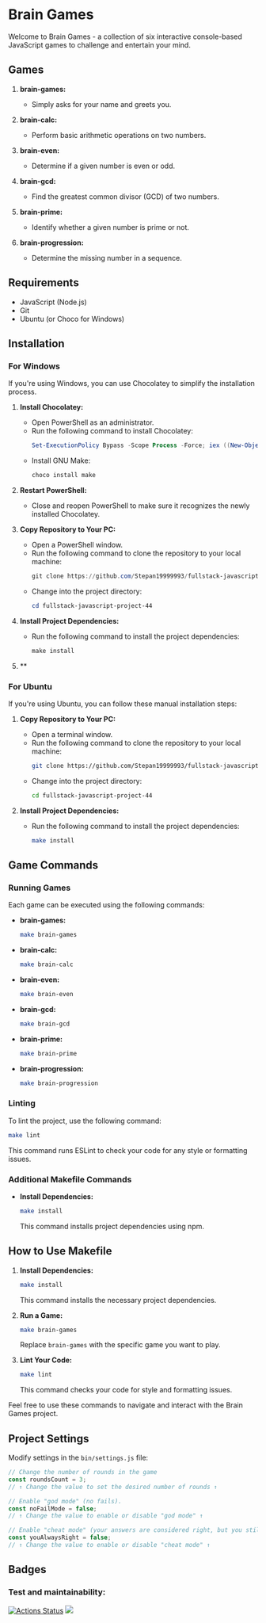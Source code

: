 # Brain Games

Welcome to Brain Games - a collection of six interactive console-based JavaScript games to challenge and entertain your mind.

## Games

1. **brain-games:**
   - Simply asks for your name and greets you.

2. **brain-calc:**
   - Perform basic arithmetic operations on two numbers.

3. **brain-even:**
   - Determine if a given number is even or odd.

4. **brain-gcd:**
   - Find the greatest common divisor (GCD) of two numbers.

5. **brain-prime:**
   - Identify whether a given number is prime or not.

6. **brain-progression:**
   - Determine the missing number in a sequence.

## Requirements

- JavaScript (Node.js)
- Git
- Ubuntu (or Choco for Windows)

## Installation

### For Windows

If you're using Windows, you can use Chocolatey to simplify the installation process.

1. **Install Chocolatey:**
   - Open PowerShell as an administrator.
   - Run the following command to install Chocolatey:
     ```powershell
     Set-ExecutionPolicy Bypass -Scope Process -Force; iex ((New-Object System.Net.WebClient).DownloadString('https://chocolatey.org/install.ps1'))
     ```
   - Install GNU Make:
     ```powershell
     choco install make
     ```

2. **Restart PowerShell:**
   - Close and reopen PowerShell to make sure it recognizes the newly installed Chocolatey.

3. **Copy Repository to Your PC:**
   - Open a PowerShell window.
   - Run the following command to clone the repository to your local machine:
     ```PowerShell
     git clone https://github.com/Stepan19999993/fullstack-javascript-project-44
     ```
   - Change into the project directory:
     ```PowerShell
     cd fullstack-javascript-project-44
     ```

4. **Install Project Dependencies:**
   - Run the following command to install the project dependencies:
     ```powershell
     make install
     ```

5. ** 

### For Ubuntu

If you're using Ubuntu, you can follow these manual installation steps:

1. **Copy Repository to Your PC:**
   - Open a terminal window.
   - Run the following command to clone the repository to your local machine:
     ```bash
     git clone https://github.com/Stepan19999993/fullstack-javascript-project-44.git
     ```
   - Change into the project directory:
     ```bash
     cd fullstack-javascript-project-44
     ```

2. **Install Project Dependencies:**
   - Run the following command to install the project dependencies:
     ```bash
     make install
     ```

## Game Commands

### Running Games

Each game can be executed using the following commands:

- **brain-games:**
  ```bash
  make brain-games
  ```

- **brain-calc:**
  ```bash
  make brain-calc
  ```

- **brain-even:**
  ```bash
  make brain-even
  ```

- **brain-gcd:**
  ```bash
  make brain-gcd
  ```

- **brain-prime:**
  ```bash
  make brain-prime
  ```

- **brain-progression:**
  ```bash
  make brain-progression
  ```

### Linting

To lint the project, use the following command:

```bash
make lint
```

This command runs ESLint to check your code for any style or formatting issues.

### Additional Makefile Commands

- **Install Dependencies:**
  ```bash
  make install
  ```
  This command installs project dependencies using npm.

## How to Use Makefile

1. **Install Dependencies:**
   ```bash
   make install
   ```
   This command installs the necessary project dependencies.

2. **Run a Game:**
   ```bash
   make brain-games
   ```
   Replace `brain-games` with the specific game you want to play.

3. **Lint Your Code:**
   ```bash
   make lint
   ```
   This command checks your code for style and formatting issues.

Feel free to use these commands to navigate and interact with the Brain Games project.

## Project Settings

Modify settings in the `bin/settings.js` file:

```javascript
// Change the number of rounds in the game
const roundsCount = 3;
// ↑ Change the value to set the desired number of rounds ↑

// Enable "god mode" (no fails).
const noFailMode = false;
// ↑ Change the value to enable or disable "god mode" ↑

// Enable "cheat mode" (your answers are considered right, but you still fail).
const youAlwaysRight = false;
// ↑ Change the value to enable or disable "cheat mode" ↑
```

## Badges

### Test and maintainability:
[![Actions Status](https://github.com/Stepan19999993/fullstack-javascript-project-44/actions/workflows/support-check.yml/badge.svg)](https://github.com/Stepan19999993/fullstack-javascript-project-44/actions)
<a href="https://codeclimate.com/github/Stepan19999993/fullstack-javascript-project-44/maintainability"><img src="https://api.codeclimate.com/v1/badges/a63658e6920252318329/maintainability"/></a>

